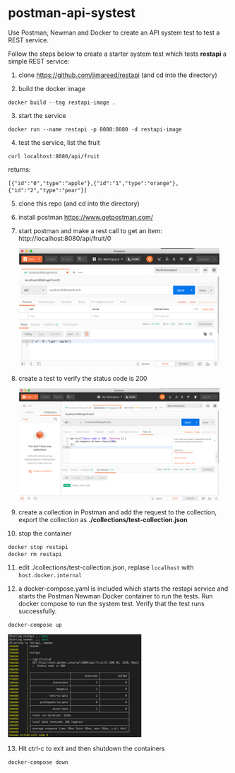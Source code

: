 # postman-api-systest
Use Postman, Newman and Docker to create an API system test to test a REST service.  

Follow the steps below to create a starter system test which tests **restapi** a simple REST service:

1. clone https://github.com/jimareed/restapi (and cd into the directory)

2. build the docker image
```
docker build --tag restapi-image .
```

3. start the service
```
docker run --name restapi -p 8080:8080 -d restapi-image
```

4. test the service, list the fruit
```
curl localhost:8080/api/fruit 
```
returns:
```
[{"id":"0","type":"apple"},{"id":"1","type":"orange"},{"id":"2","type":"pear"}]
```

5. clone this repo (and cd into the directory)

6. install postman https://www.getpostman.com/

7. start postman and make a rest call to get an item: http://localhost:8080/api/fruit/0

<p  align="center">
    <img src="./images/postman-get-0.png" alt="Postman: get the first fruit"
       width="90%" height="90%"/>
</p>

8. create a test to verify the status code is 200 

<p  align="center">
    <img src="./images/postman-statuscode-test.png" alt="Postman: verify status code is 200"
       width="90%" height="90%"/>
</p>

9. create a collection in Postman and add the request to the collection, export the collection as **./collections/test-collection.json**

10. stop the container
```
docker stop restapi
docker rm restapi
```

11. edit ./collections/test-collection.json, replase `localhost` with `host.docker.internal`

12. a docker-compose.yaml is included which starts the restapi service and starts the Postman Newman Docker container to run the tests.  Run docker compose to run the system test.  Verify that the test runs successfully.

```
docker-compose up
```

<p  align="left">
    <img src="./images/newman-output.png" alt="Postman: verify status code is 200"
       width="60%" height="60%"/>
</p>


13. Hit ctrl-c to exit and then shutdown the containers

```
docker-compose down
```
